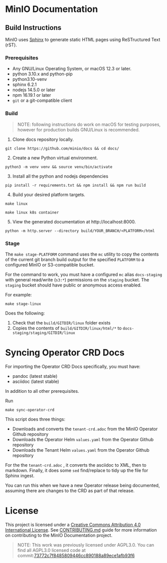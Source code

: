 # MinIO Documentation

## Build Instructions

MinIO uses [Sphinx](https://www.sphinx-doc.org/en/master/index.html) to generate static HTML pages using ReSTructured Text (rST).

### Prerequisites

- Any GNU/Linux Operating System, or macOS 12.3 or later.
- python 3.10.x and python-pip
- python3.10-venv
- sphinx 6.2.1
- nodejs 14.5.0 or later
- npm 16.19.1 or later
- `git` or a git-compatible client

### Build

> NOTE: following instructions do work on macOS for testing purposes, however for production builds GNU/Linux is recommended.

1. Clone docs repository locally.

```
git clone https://github.com/minio/docs && cd docs/
```

2. Create a new Python virtual environment.

```
python3 -m venv venv && source venv/bin/activate
```

3. Install all the python and nodejs dependencies

```
pip install -r requirements.txt && npm install && npm run build
```

4. Build your desired platform targets.

```
make linux
```
```
make linux k8s container
```

5. View the generated documentation at http://localhost:8000.

```
python -m http.server --directory build/YOUR_BRANCH/<PLATFORM>/html
```

### Stage

The `make stage-PLATFORM` command uses the `mc` utility to copy the contents of the current git branch build output for the specified `PLATFORM` to a configured MinIO or S3-compatible bucket.

For the command to work, you must have a configured `mc` alias `docs-staging` with general read/write (`s3:*`) permissions on the `staging` bucket.
The `staging` bucket should have public or anonymous access enabled.

For example:

```
make stage-linux
```

Does the following:

1. Check that the `build/GITDIR/linux` folder exists
2. Copies the contents of `build/GITDIR/linux/html/*` to `docs-staging/staging/GITDIR/linux`

# Syncing Operator CRD Docs

For importing the Operator CRD Docs specifically, you must have:

- pandoc (latest stable)
- asciidoc (latest stable)

In addition to all other prerequisites.

Run 

```
make sync-operator-crd
```

This script does three things:

- Downloads and converts the `tenant-crd.adoc` from the MinIO Operator Github repository
- Downloads the Operator Helm `values.yaml` from the Operator Github repository
- Downloads the Tenant Helm `values.yaml` from the Operator Github repository

For the the `tenant-crd.adoc` , it converts the asciidoc to XML, then to markdown.
Finally, it does some `sed` find/replace to tidy up the file for Sphinx ingest.

You can run this when we have a new Operator release being documented, assuming there are changes to the CRD as part of that release.

# License

This project is licensed under a [Creative Commons Attribution 4.0 International License](https://creativecommons.org/licenses/by/4.0/legalcode). See [CONTRIBUTING.md](https://github.com/minio/docs/tree/master/CONTRIBUTING.md) guide for more information on contributing to the MinIO Documentation project.

> NOTE: This work was previously licensed under AGPL3.0. You can find all AGPL3.0 licensed code at commit:[73772c7f8485809446cc890188a89ece1afb93f6](https://github.com/minio/docs/tree/73772c7f8485809446cc890188a89ece1afb93f6)
